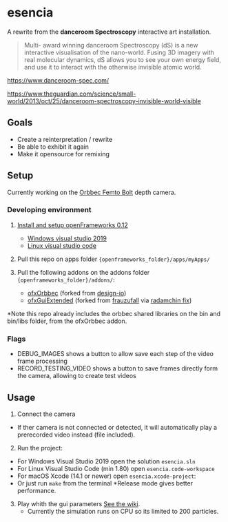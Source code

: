 # esencia

A rewrite from the **danceroom Spectroscopy** interactive art installation.

> Multi- award winning danceroom Spectroscopy (dS) is a new interactive visualisation of the nano-world. Fusing 3D imagery with real molecular dynamics, dS allows you to see your own energy field, and use it to interact with the otherwise invisible atomic world.

https://www.danceroom-spec.com/

https://www.theguardian.com/science/small-world/2013/oct/25/danceroom-spectroscopy-invisible-world-visible

## Goals

- Create a reinterpretation / rewrite
- Be able to exhibit it again
- Make it opensource for remixing

## Setup

Currently working on the [Orbbec Femto Bolt](https://www.orbbec.com/products/tof-camera/femto-bolt/) depth camera.

### Developing environment

1. [Install and setup openFrameworks 0.12](https://openframeworks.cc/download/)
	- [Windows visual studio 2019](https://openframeworks.cc/setup/vs/)
	- [Linux visual studio code](https://openframeworks.cc/setup/vscode/)

2. Pull this repo on apps folder `{openframeworks_folder}/apps/myApps/`

3. Pull the following addons on the addons folder `{openframeworks_folder}/addons/`:
   - [ofxOrbbec](https://github.com/IRL2/ofxOrbbec/) (forked from [design-io](https://github.com/design-io/ofxOrbbec/))
   - [ofxGuiExtended](https://github.com/IRL2/ofxOrbbec/) (forked from [frauzufall](https://github.com/frauzufall/ofxGuiExtended) via [radamchin fix](https://github.com/radamchin/ofxGuiExtended))

\*Note this repo already includes the orbbec shared libraries on the bin and bin/libs folder, from the ofxOrbbec addon.

### Flags
- DEBUG_IMAGES shows a button to allow save each step of the video frame processing
- RECORD_TESTING_VIDEO shows a button to save frames directly form the camera, allowing to create test videos

## Usage

1. Connect the camera
- If ther camera is not connected or detected, it will automatically play a prerecorded video instead (file included).

2. Run the project:

- For Windows Visual Studio 2019 open the solution `esencia.sln`
- For Linux Visual Studio Code (min 1.80) open `esencia.code-workspace`
- For macOS Xcode (14.1 or newer) open `esencia.xcode-project`:
- Or just run `make` from the terminal
*Release mode gives better performance.

3. Play whith the gui parameters [See the wiki](https://github.com/IRL2/esencia/wiki).
   - Currently the simulation runs on CPU so its limited to 200 particles.

